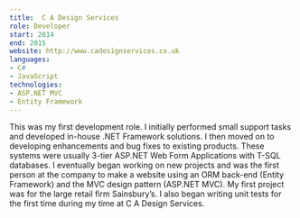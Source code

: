 ```yaml
---
title:  C A Design Services
role: Developer
start: 2014
end: 2015
website: http://www.cadesignservices.co.uk
languages:
- C#
- JavaScript
technologies:
- ASP.NET MVC
- Entity Framework
---
```

This was my first development role. I initially performed small support tasks and developed in-house .NET Framework solutions. I then moved on to developing enhancements and bug fixes to existing products. These systems were usually 3-tier ASP.NET Web Form Applications with T-SQL databases. I eventually began working on new projects and was the first person at the company to make a website using an ORM back-end (Entity Framework) and the MVC design pattern (ASP.NET MVC). My first project was for the large retail firm Sainsbury’s. I also began writing unit tests for the first time during my time at C A Design Services.
